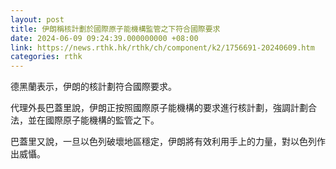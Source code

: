```yaml
---
layout: post
title: 伊朗稱核計劃於國際原子能機構監管之下符合國際要求
date: 2024-06-09 09:24:39.000000000 +08:00
link: https://news.rthk.hk/rthk/ch/component/k2/1756691-20240609.htm
categories: rthk
---
```


德黑蘭表示，伊朗的核計劃符合國際要求。

代理外長巴蓋里說，伊朗正按照國際原子能機構的要求進行核計劃，強調計劃合法，並在國際原子能機構的監管之下。

巴蓋里又說，一旦以色列破壞地區穩定，伊朗將有效利用手上的力量，對以色列作出威懾。
